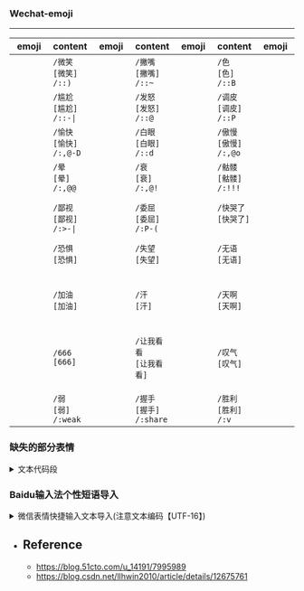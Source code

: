 <style>
    .sticker {
        width: 506px;
        height: 694px;
        font-size: 0;
        text-indent: -999em;
        background: url('/.images/other/misc/wechat-sticker-02.png') 0 0 no-repeat;
    }

    .small {
        background: url('/.images/other/misc/wechat-sticker-02.png') 0 0 no-repeat;
        vertical-align: middle;
        height: 53px !important;
        width: 53px;
        /* transform: scale(0.50); */
        /* margin-top: -5px;
        margin-left: -3px; */
    }
    .markdown-section {
        max-width: 100%;
    }
</style>

<div style="display: none">
    <div class="sticker"></div>
    <div>
        <div style='display: flex; margin-left: 90px ;margin-bottom: 40px'>
            <div class="small" style="margin-left: 10px; background-position: 0 0;"></div>
            <div class="sticker small" style="margin-left: 10px; background-position: -50px 0;"></div>
            <div class="sticker small" style="margin-left: 10px; background-position: -100px 0;"></div>
        </div>
        <div style='display: flex; margin-left: 90px ;margin-bottom: 40px'>
            <div class="small" style="margin-left: 10px; background-position: 0 -80px;"></div>
            <div class="sticker small" style="margin-left: 10px; background-position: -50px -80px;"></div>
            <div class="sticker small" style="margin-left: 10px; background-position: -100px -80px;"></div>
        </div>
        <div style='display: flex; margin-left: 90px ;margin-bottom: 40px'>
            <div class="small" style="margin-left: 10px; background-position: 0 -160px;"></div>
            <div class="sticker small" style="margin-left: 10px; background-position: -50px -160px;"></div>
            <div class="sticker small" style="margin-left: 10px; background-position: -100px -160px;"></div>
        </div>
    </div>
</div>

<!-- ![](/.images/other/misc/wechat-sticker.png ':size=50%') -->

### Wechat-emoji
<hr/>

| emoji | content | emoji | content | emoji | content | emoji | content | emoji | content | emoji | content | emoji | content | emoji | content | emoji | content | emoji | content |
| :-: | :- | :-: | :- | :-: | :- | :-: | :- | :-: | :- | :-: | :- | :-: | :- | :-: | :- | :-: | :- | :-: | :- |
| <div class="small" style="background-position: 0 0;"/>     | `/微笑`<br>`[微笑]`<br>`/::)`    | <div class="small" style="background-position: -50px 0;"/>        | `/撇嘴`<br>`[撇嘴]`<br>`/::~` | <div class="small" style="background-position: -100px 0;"/>       | `/色`<br>`[色]`<br>`/::B`     | <div class="small" style="background-position: -150px 0;"/>     | `/发呆`<br>`[发呆]`<br>`/::\|`      | <div class="small" style="background-position: -200px 0;"/>      | `/得意`<br>`[得意]`<br>`/:8-)` | <div class="small" style="background-position: -250px 0;"/>       | `/流泪`<br>`[流泪]`<br>`/::<` | <div class="small" style="background-position: -300px 0;"/>       | `/害羞`<br>`[害羞]`<br>`/::$` | <div class="small" style="background-position: -350px 0;"/>     | `/闭嘴`<br>`[闭嘴]`<br>`/::X` | <div class="small" style="background-position: -400px 0;"/>     | `/睡`<br>`[睡]`<br>`/::Z` | <div class="small" style="background-position: -450px 0;"/>     | `/大哭`<br>`[大哭]`<br>`/::'(` |
| <div class="small" style="background-position: 0 -80px;"/> | `/尴尬`<br>`[尴尬]`<br>`/::-\|`  | <div class="small" style="background-position: -50px -80px;"/>    | `/发怒`<br>`[发怒]`<br>`/::@` | <div class="small" style="background-position: -100px -80px;"/>   | `/调皮`<br>`[调皮]`<br>`/::P`  | <div class="small" style="background-position: -150px -80px;"/>     | `/呲牙`<br>`[呲牙]`<br>`/::D`   | <div class="small" style="background-position: -200px -80px;"/>  | `/惊讶`<br>`[惊讶]`<br>`/::O`  | <div class="small" style="background-position: -250px -80px;"/>   | `/难过`<br>`[难过]`<br>`/::(` | <div class="small" style="background-position: -300px -80px;"/>   | `/冷汗`<br>`[囧]`<br>`/:--b` | <div class="small" style="background-position: -350px -80px;"/>     | `/抓狂`<br>`[抓狂]`<br>`/::Q` | <div class="small" style="background-position: -400px -80px;"/>     | `/吐`<br>`[吐]`<br>`/::T` | <div class="small" style="background-position: -450px -80px;"/>     | `/偷笑`<br>`[偷笑]`<br>`/:,@P` |
| <div class="small" style="background-position: 0 -160px;"/> | `/愉快`<br>`[愉快]`<br>`/:,@-D`  | <div class="small" style="background-position: -50px -160px;"/>    | `/白眼`<br>`[白眼]`<br>`/::d` | <div class="small" style="background-position: -100px -160px;"/>   | `/傲慢`<br>`[傲慢]`<br>`/:,@o`  | <div class="small" style="background-position: -150px -160px;"/>     | `/困`<br>`[困]`<br>`/:\|-)`   | <div class="small" style="background-position: -200px -160px;"/>  | `/惊恐`<br>`[惊恐]`<br>`/::!`  | <div class="small" style="background-position: -250px -160px;"/>   | `/憨笑`<br>`[憨笑]`<br>`/::>` | <div class="small" style="background-position: -300px -160px;"/>   | `/悠闲`<br>`[悠闲]`<br>`/::,@` | <div class="small" style="background-position: -350px -160px;"/>     | `/咒骂`<br>`[咒骂]`<br>`/::-S` | <div class="small" style="background-position: -400px -160px;"/>     | `/疑问`<br>`[疑问]`<br>`/:?` | <div class="small" style="background-position: -450px -160px;"/>     | `/嘘`<br>`[嘘]`<br>`/:,@x` |
| <div class="small" style="background-position: 0 -240px;"/> | `/晕`<br>`[晕]`<br>`/:,@@`  | <div class="small" style="background-position: -50px -240px;"/>    | `/衰`<br>`[衰]`<br>`/:,@!` | <div class="small" style="background-position: -100px -240px;"/>   | `/骷髅`<br>`[骷髅]`<br>`/:!!!`  | <div class="small" style="background-position: -150px -240px;"/>     | `/敲打`<br>`[敲打]`<br>`/:xx`   | <div class="small" style="background-position: -200px -240px;"/>  | `/再见`<br>`[再见]`<br>`/:bye`  | <div class="small" style="background-position: -250px -240px;"/>   | `/擦汗`<br>`[擦汗]`<br>`/:wipe` | <div class="small" style="background-position: -300px -240px;"/>   | `/抠鼻`<br>`[抠鼻]`<br>`/:dig` | <div class="small" style="background-position: -350px -240px;"/>     | `/鼓掌`<br>`[鼓掌]`<br>`/:handclap` | <div class="small" style="background-position: -400px -240px;"/>     | `/坏笑`<br>`[坏笑]`<br>`/:B-)` | <div class="small" style="background-position: -450px -240px;"/>     | `/右哼哼`<br>`[右哼哼]`<br>`/:@>` |
| <div class="small" style="background-position: 0 -320px;"/> | `/鄙视`<br>`[鄙视]`<br>`/:>-\|`  | <div class="small" style="background-position: -50px -320px;"/>    | `/委屈`<br>`[委屈]`<br>`/:P-(` | <div class="small" style="background-position: -100px -320px;"/>   | `/快哭了`<br>`[快哭了]`<br>` `  | <div class="small" style="background-position: -150px -320px;"/>     | `/阴险`<br>`[阴险]`<br>`/:X-)`   | <div class="small" style="background-position: -200px -320px;"/>  | `/亲亲`<br>`[亲亲]`<br>`/::*`  | <div class="small" style="background-position: -250px -320px;"/>   | `/可怜`<br>`[可怜]`<br>`/:8*` | <div class="small" style="background-position: -300px -320px;"/>   | `/笑脸`<br>`[笑脸]`<br>` ` | <div class="small" style="background-position: -350px -320px;"/>     | `/生病`<br>`[生病]`<br>` ` | <div class="small" style="background-position: -400px -320px;"/>     | `/脸红`<br>`[脸红]`<br>` ` | <div class="small" style="background-position: -450px -320px;"/>     | `/破涕为笑`<br>`[破涕为笑]`<br>` ` |
| <div class="small" style="background-position: 0 -400px;"/> | `/恐惧`<br>`[恐惧]`<br>` `  | <div class="small" style="background-position: -50px -400px;"/>    | `/失望`<br>`[失望]`<br>` ` | <div class="small" style="background-position: -100px -400px;"/>   | `/无语`<br>`[无语]`<br>` `  | <div class="small" style="background-position: -150px -400px;"/>     | `/嘿哈`<br>`[嘿哈]`<br>` `   | <div class="small" style="background-position: -200px -400px;"/>  | `/捂脸`<br>`[捂脸]`<br>` `  | <div class="small" style="background-position: -250px -400px;"/>   | `/奸笑`<br>`[奸笑]`<br>` ` | <div class="small" style="background-position: -300px -400px;"/>   | `/机智`<br>`[机智]`<br>` ` | <div class="small" style="background-position: -350px -400px;"/>     | `/皱眉`<br>`[皱眉]`<br>` ` | <div class="small" style="background-position: -400px -400px;"/>     | `/耶`<br>`[耶]`<br>` ` | <div class="small" style="background-position: -450px -400px;"/>     | `/吃瓜`<br>`[吃瓜]`<br>` ` |
| <div class="small" style="background-position: 0 -480px;"/> | `/加油`<br>`[加油]`<br>` `  | <div class="small" style="background-position: -50px -480px;"/>    | `/汗`<br>`[汗]`<br>` ` | <div class="small" style="background-position: -100px -480px;"/>   | `/天啊`<br>`[天啊]`<br>` `  | <div class="small" style="background-position: -150px -480px;"/>     | `/Emm`<br>`[Emm]`<br>` `   | <div class="small" style="background-position: -200px -480px;"/>  | `/社会社会`<br>`[社会社会]`<br>` `  | <div class="small" style="background-position: -250px -480px;"/>   | `/旺柴`<br>`[旺柴]`<br>` ` | <div class="small" style="background-position: -300px -480px;"/>   | `/好的`<br>`[好的]`<br>` ` | <div class="small" style="background-position: -350px -480px;"/>     | `/打脸`<br>`[打脸]`<br>` ` | <div class="small" style="background-position: -400px -480px;"/>     | `/哇`<br>`[哇]`<br>` ` | <div class="small" style="background-position: -450px -480px;"/>     | `/翻白眼`<br>`[翻白眼]`<br>` ` |
| <div class="small" style="background-position: 0 -560px;"/> | `/666`<br>`[666]`<br>` `  | <div class="small" style="background-position: -50px -560px;"/>    | `/让我看看`<br>`[让我看看]`<br>` ` | <div class="small" style="background-position: -100px -560px;"/>   | `/叹气`<br>`[叹气]`<br>` `  | <div class="small" style="background-position: -150px -560px;"/>     | `/苦涩`<br>`[苦涩]`<br>` `   | <div class="small" style="background-position: -200px -560px;"/>  | `/裂开`<br>`[裂开]`<br>` `  | <div class="small" style="background-position: -250px -560px;"/>   | `/嘴唇`<br>`[嘴唇]`<br>`/:showlove` | <div class="small" style="background-position: -300px -560px;"/>   | `/爱心`<br>`[爱心]`<br>`/:heart` | <div class="small" style="background-position: -350px -560px;"/>     | `/心碎`<br>`[心碎]`<br>`/:break` | <div class="small" style="background-position: -400px -560px;"/>     | `/拥抱`<br>`[拥抱]`<br>`/:hug` | <div class="small" style="background-position: -450px -560px;"/>     | `/强`<br>`[强]`<br>`/:strong` |
| <div class="small" style="background-position: 0 -640px;"/> | `/弱`<br>`[弱]`<br>`/:weak`  | <div class="small" style="background-position: -50px -640px;"/>    | `/握手`<br>`[握手]`<br>`/:share` | <div class="small" style="background-position: -100px -640px;"/>   | `/胜利`<br>`[胜利]`<br>`/:v`  | <div class="small" style="background-position: -150px -640px;"/>     | `/抱拳`<br>`[抱拳]`<br>`/:@)`   | <div class="small" style="background-position: -200px -640px;"/>  | `/勾引`<br>`[勾引]`<br>`/:jj`  | <div class="small" style="background-position: -250px -640px;"/>   | `/拳头`<br>`[拳头]`<br>`/:@@` | <div class="small" style="background-position: -300px -640px;"/>   | `/OK`<br>`[OK]`<br>`/:ok` | <div class="small" style="background-position: -350px -640px;"/>     | `/合十`<br>`[合十]`<br>` ` | <div class="small" style="background-position: -400px -640px;"/>     | `/啤酒`<br>`[啤酒]`<br>`/:beer` | <div class="small" style="background-position: -450px -640px;"/>     | `/咖啡`<br>`[咖啡]`<br>`/:coffee` |

### 缺失的部分表情
<details><summary>文本代码段</summary>

```shell
/:,@f    奋斗
/:cake    蛋糕
/:gift    礼物
/:rose    玫瑰
/:kiss    献吻
/:love    爱情
/:lvu    爱你
/::-O    哈欠
/:no    NO
/::L    流汗
/::8    疯了
/:pd    菜刀
/:pig    猪头
/:fade    凋谢
/:li    闪电
/:bome    炸弹
/:kn    刀
/:shit    便便
/::+    酷
/:turn    回头
/:ladybug    瓢虫
/:#-0    激动
/:kotow    磕头
/:@x    吓
/:&-(    糗大了
/:<@    左哼哼
/:bad    差劲
/:shake    发抖
/:moon    月亮
/::g    饥饿
/:eat    吃饭
/:sun    太阳
/:hiphot    街舞
/:footb    足球
/:oo    乒乓
/:basketb    篮球
/:jump    跳跳
/:circle    转圈
/:skip    跳绳
/:<&    左太极
/:&>    右太极
/:<L>    飞吻
/:oY    投降
/:<W>    西瓜
/:<O>   怄火
```
</details>

### Baidu输入法个性短语导入
<details><summary>微信表情快捷输入文本导入(注意文本编码【UTF-16】)</summary>

```shell
[微信分组]
weixiao=1,[微笑]
piezui=1,[撇嘴]
se=1,[色]
fadai=1,[发呆]
deyi=1,[得意]
liulei=1,[流泪]
haixiu=1,[害羞]
bizui=1,[闭嘴]
shui=1,[睡]
daku=1,[大哭]

ganga=1,[尴尬]
fanu=1,[发怒]
tiaopi=1,[调皮]
ciya=1,[呲牙]
jingya=1,[惊讶]
nanguo=1,[难过]
jiong=1,[囧]
zhuakuang=1,[抓狂]
tu=1,[吐]
touxiao=1,[偷笑]

yukuai=1,[愉快]
baiyan=1,[白眼]
aoman=1,[傲慢]
kun=1,[困]
jingkong=1,[惊恐]
hanxiao=1,[憨笑]
youxian=1,[悠闲]
zhouma=1,[咒骂]
yiwen=1,[疑问]
xu=1,[嘘]

yun=1,[晕]
shuai=1,[衰]
kulou=1,[骷髅]
qiaoda=1,[敲打]
zaijian=1,[再见]
cahan=1,[擦汗]
koubi=1,[抠鼻]
guzhang=1,[鼓掌]
huaixiao=1,[坏笑]
youhengheng=1,[右哼哼]

bishi=1,[鄙视]
weiqu=1,[委屈]
kuaikule=1,[快哭了]
yinxian=1,[阴险]
qinqin=1,[亲亲]
kelian=1,[可怜]
xiaolian=1,[笑脸]
shengbing=1,[生病]
lianhong=1,[脸红]
potiweixiao=1,[破涕为笑]

kongju=1,[恐惧]
shiwang=1,[失望]
wuyu=1,[无语]
heiha=1,[嘿哈]
wulian=1,[捂脸]
jianxiao=1,[奸笑]
jizhi=1,[机智]
zhoumei=1,[皱眉]
ye=1,[耶]
chigua=1,[吃瓜]

jiayou=1,[加油]
han=1,[汗]
tiana=1,[天啊]
emm=1,[Emm]
shehuishehui=1,[社会社会]
wangchai=1,[旺柴]
haode=1,[好的]
dalian=1,[打脸]
wa=1,[哇]
fanbaiyan=1,[翻白眼]

liu=1,[666]
rangwokankan=1,[让我看看]
tanqi=1,[叹气]
kuse=1,[苦涩]
liekai=1,[裂开]
zuichun=1,[嘴唇]
aixin=1,[爱心]
xinsui=1,[心碎]
yongbao=1,[拥抱]
qiang=1,[强]

ruo=1,[弱]
woshou=1,[握手]
shengli=1,[胜利]
baoquan=1,[抱拳]
gouyin=1,[勾引]
quantou=1,[拳头]
ok=1,[OK]
heshi=1,[合十]
pijiu=1,[啤酒]
cafei=1,[咖啡]
```

</details>

* ## Reference

    + https://blog.51cto.com/u_14191/7995989
    + https://blog.csdn.net/llhwin2010/article/details/12675761